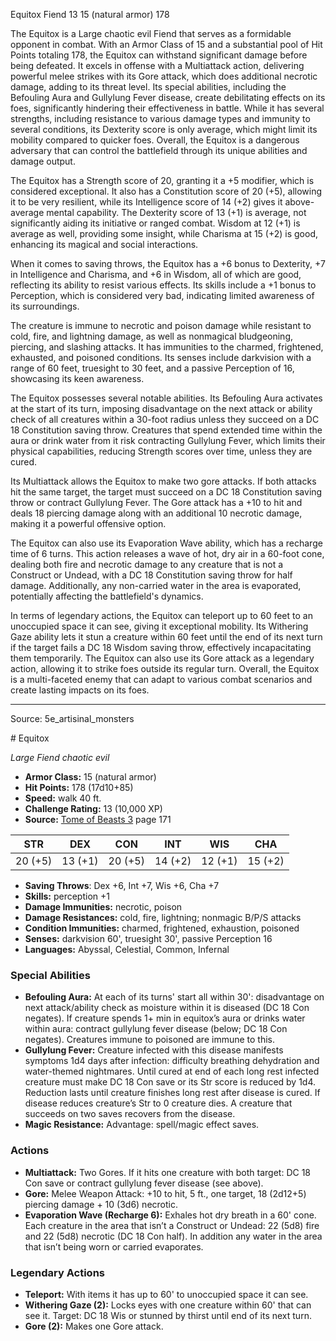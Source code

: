 <MonsterName/>Equitox</MonsterName>
<CreatureType/>Fiend</CreatureType>
<CR/>13</CR>
<AC/>15 (natural armor)</AC>
<HP/>178</HP>
<summary>The Equitox is a Large chaotic evil Fiend that serves as a formidable opponent in combat. With an Armor Class of 15 and a substantial pool of Hit Points totaling 178, the Equitox can withstand significant damage before being defeated. It excels in offense with a Multiattack action, delivering powerful melee strikes with its Gore attack, which does additional necrotic damage, adding to its threat level. Its special abilities, including the Befouling Aura and Gullylung Fever disease, create debilitating effects on its foes, significantly hindering their effectiveness in battle. While it has several strengths, including resistance to various damage types and immunity to several conditions, its Dexterity score is only average, which might limit its mobility compared to quicker foes. Overall, the Equitox is a dangerous adversary that can control the battlefield through its unique abilities and damage output.</summary>

<detail>

The Equitox has a Strength score of 20, granting it a +5 modifier, which is considered exceptional. It also has a Constitution score of 20 (+5), allowing it to be very resilient, while its Intelligence score of 14 (+2) gives it above-average mental capability. The Dexterity score of 13 (+1) is average, not significantly aiding its initiative or ranged combat. Wisdom at 12 (+1) is average as well, providing some insight, while Charisma at 15 (+2) is good, enhancing its magical and social interactions. 

When it comes to saving throws, the Equitox has a +6 bonus to Dexterity, +7 in Intelligence and Charisma, and +6 in Wisdom, all of which are good, reflecting its ability to resist various effects. Its skills include a +1 bonus to Perception, which is considered very bad, indicating limited awareness of its surroundings. 

The creature is immune to necrotic and poison damage while resistant to cold, fire, and lightning damage, as well as nonmagical bludgeoning, piercing, and slashing attacks. It has immunities to the charmed, frightened, exhausted, and poisoned conditions. Its senses include darkvision with a range of 60 feet, truesight to 30 feet, and a passive Perception of 16, showcasing its keen awareness.

The Equitox possesses several notable abilities. Its Befouling Aura activates at the start of its turn, imposing disadvantage on the next attack or ability check of all creatures within a 30-foot radius unless they succeed on a DC 18 Constitution saving throw. Creatures that spend extended time within the aura or drink water from it risk contracting Gullylung Fever, which limits their physical capabilities, reducing Strength scores over time, unless they are cured.

Its Multiattack allows the Equitox to make two gore attacks. If both attacks hit the same target, the target must succeed on a DC 18 Constitution saving throw or contract Gullylung Fever. The Gore attack has a +10 to hit and deals 18 piercing damage along with an additional 10 necrotic damage, making it a powerful offensive option.

The Equitox can also use its Evaporation Wave ability, which has a recharge time of 6 turns. This action releases a wave of hot, dry air in a 60-foot cone, dealing both fire and necrotic damage to any creature that is not a Construct or Undead, with a DC 18 Constitution saving throw for half damage. Additionally, any non-carried water in the area is evaporated, potentially affecting the battlefield's dynamics.

In terms of legendary actions, the Equitox can teleport up to 60 feet to an unoccupied space it can see, giving it exceptional mobility. Its Withering Gaze ability lets it stun a creature within 60 feet until the end of its next turn if the target fails a DC 18 Wisdom saving throw, effectively incapacitating them temporarily. The Equitox can also use its Gore attack as a legendary action, allowing it to strike foes outside its regular turn. Overall, the Equitox is a multi-faceted enemy that can adapt to various combat scenarios and create lasting impacts on its foes.</detail>



---

Source: 5e_artisinal_monsters

<statblock>
# Equitox

*Large* *Fiend* *chaotic evil*

- **Armor Class:** 15 (natural armor)
- **Hit Points:** 178 (17d10+85)
- **Speed:** walk 40 ft.
- **Challenge Rating:** 13 (10,000 XP)
- **Source:** [Tome of Beasts 3](https://koboldpress.com/kpstore/product/tome-of-beasts-3-for-5th-edition/) page 171

| STR | DEX | CON | INT | WIS | CHA |
| --- | --- | --- | --- | --- | --- |
| 20 (+5) | 13 (+1) | 20 (+5) | 14 (+2) | 12 (+1) | 15 (+2) |

- **Saving Throws**: Dex +6, Int +7, Wis +6, Cha +7
- **Skills:** perception +1
- **Damage Immunities:** necrotic, poison
- **Damage Resistances:** cold, fire, lightning; nonmagic B/P/S attacks
- **Condition Immunities:** charmed, frightened, exhaustion, poisoned
- **Senses:** darkvision 60', truesight 30', passive Perception 16
- **Languages:** Abyssal, Celestial, Common, Infernal

### Special Abilities

- **Befouling Aura:** At each of its turns' start all within 30': disadvantage on next attack/ability check as moisture within it is diseased (DC 18 Con negates). If creature spends 1+ min in equitox’s aura or drinks water within aura: contract gullylung fever disease (below; DC 18 Con negates). Creatures immune to poisoned are immune to this.
- **Gullylung Fever:** Creature infected with this disease manifests symptoms 1d4 days after infection: difficulty breathing dehydration and water-themed nightmares. Until cured at end of each long rest infected creature must make DC 18 Con save or its Str score is reduced by 1d4. Reduction lasts until creature finishes long rest after disease is cured. If disease reduces creature’s Str to 0 creature dies. A creature that succeeds on two saves recovers from the disease.
- **Magic Resistance:** Advantage: spell/magic effect saves.

### Actions

- **Multiattack:** Two Gores. If it hits one creature with both target: DC 18 Con save or contract gullylung fever disease (see above).
- **Gore:** Melee Weapon Attack: +10 to hit, 5 ft., one target, 18 (2d12+5) piercing damage + 10 (3d6) necrotic.
- **Evaporation Wave (Recharge 6):** Exhales hot dry breath in a 60' cone. Each creature in the area that isn’t a Construct or Undead: 22 (5d8) fire and 22 (5d8) necrotic (DC 18 Con half). In addition any water in the area that isn’t being worn or carried evaporates.



### Legendary Actions

- **Teleport:** With items it has up to 60' to unoccupied space it can see.
- **Withering Gaze (2):** Locks eyes with one creature within 60' that can see it. Target: DC 18 Wis or stunned by thirst until end of its next turn.
- **Gore (2):** Makes one Gore attack.
</statblock>


